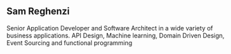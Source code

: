 ## Sam Reghenzi

Senior Application Developer and Software Architect in a wide variety of business applications. API Design, Machine learning, Domain Driven Design, Event Sourcing and functional programming


